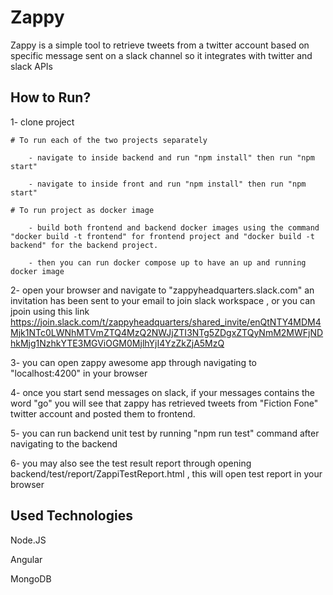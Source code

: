 # Zappy

Zappy is a simple tool to retrieve tweets from a twitter account based on specific message sent on a slack channel so it integrates with twitter and slack APIs

## How to Run?
1- clone project

    # To run each of the two projects separately 

        - navigate to inside backend and run "npm install" then run "npm start"

        - navigate to inside front and run "npm install" then run "npm start"

    # To run project as docker image 

        - build both frontend and backend docker images using the command "docker build -t frontend" for frontend project and "docker build -t backend" for the backend project.

        - then you can run docker compose up to have an up and running docker image
2- open your browser and navigate to "zappyheadquarters.slack.com" an invitation has been sent to your email to join slack workspace , or you can jpoin using this link https://join.slack.com/t/zappyheadquarters/shared_invite/enQtNTY4MDM4Mjk1NTc0LWNhMTVmZTQ4MzQ2NWJjZTI3NTg5ZDgxZTQyNmM2MWFjNDhkMjg1NzhkYTE3MGViOGM0MjlhYjI4YzZkZjA5MzQ

3- you can open zappy awesome app through navigating to "localhost:4200" in your browser

4- once you start send messages on slack, if your messages contains the word "go" you will see that zappy has retrieved tweets from "Fiction Fone" twitter account and posted them to frontend.

5- you can run backend unit test by running "npm run test" command after navigating to the backend

6- you may also see the test result report through opening backend/test/report/ZappiTestReport.html , this will open test report in your browser

## Used Technologies
Node.JS

Angular

MongoDB


